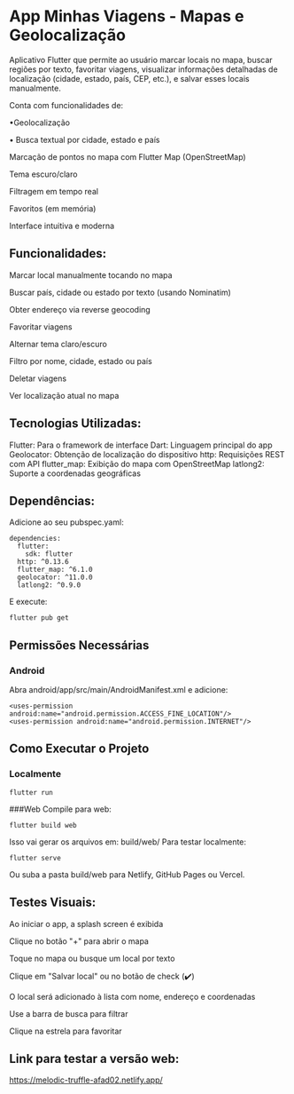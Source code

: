 # App Minhas Viagens - Mapas e Geolocalização

Aplicativo Flutter que permite ao usuário marcar locais no mapa, buscar regiões por texto, favoritar viagens, visualizar informações detalhadas de localização (cidade, estado, país, CEP, etc.), e salvar esses locais manualmente.

Conta com funcionalidades de:

•Geolocalização

• Busca textual por cidade, estado e país

Marcação de pontos no mapa com Flutter Map (OpenStreetMap)

Tema escuro/claro

Filtragem em tempo real

Favoritos (em memória)

Interface intuitiva e moderna

## Funcionalidades:
Marcar local manualmente tocando no mapa

Buscar país, cidade ou estado por texto (usando Nominatim)

Obter endereço via reverse geocoding

Favoritar viagens

Alternar tema claro/escuro

Filtro por nome, cidade, estado ou país

Deletar viagens

Ver localização atual no mapa

## Tecnologias Utilizadas:

Flutter:	Para o framework de interface
Dart:	Linguagem principal do app
Geolocator:	Obtenção de localização do dispositivo
http:	Requisições REST com API
flutter_map: 	Exibição do mapa com OpenStreetMap
latlong2:	Suporte a coordenadas geográficas

## Dependências:
Adicione ao seu pubspec.yaml:

    dependencies:
      flutter:
        sdk: flutter
      http: ^0.13.6
      flutter_map: ^6.1.0
      geolocator: ^11.0.0
      latlong2: ^0.9.0
E execute:


    flutter pub get
## Permissões Necessárias

### Android

Abra android/app/src/main/AndroidManifest.xml e adicione:


    <uses-permission android:name="android.permission.ACCESS_FINE_LOCATION"/>
    <uses-permission android:name="android.permission.INTERNET"/>

## Como Executar o Projeto
### Localmente

    flutter run

###Web
Compile para web:


    flutter build web

Isso vai gerar os arquivos em: build/web/
Para testar localmente:

    flutter serve

Ou suba a pasta build/web para Netlify, GitHub Pages ou Vercel.

## Testes Visuais:

Ao iniciar o app, a splash screen é exibida

Clique no botão "+" para abrir o mapa

Toque no mapa ou busque um local por texto

Clique em "Salvar local" ou no botão de check (✔️)

O local será adicionado à lista com nome, endereço e coordenadas

Use a barra de busca para filtrar

Clique na estrela para favoritar


 ## Link para testar a versão web:

https://melodic-truffle-afad02.netlify.app/

